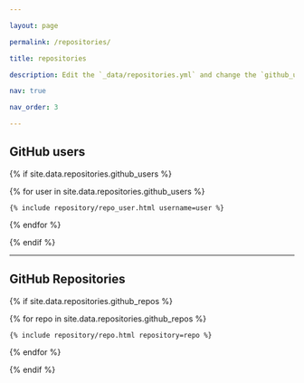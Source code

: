 ```yaml
---

layout: page

permalink: /repositories/

title: repositories

description: Edit the `_data/repositories.yml` and change the `github_users` and `github_repos` lists to include your own GitHub profile and repositories.

nav: true

nav_order: 3

---
```


## GitHub users

{% if site.data.repositories.github_users %}

<div class="repositories d-flex flex-wrap flex-md-row flex-column justify-content-between align-items-center">

  {% for user in site.data.repositories.github_users %}

    {% include repository/repo_user.html username=user %}

  {% endfor %}

</div>

{% endif %}

---

## GitHub Repositories

{% if site.data.repositories.github_repos %}

<div class="repositories d-flex flex-wrap flex-md-row flex-column justify-content-between align-items-center">

  {% for repo in site.data.repositories.github_repos %}

    {% include repository/repo.html repository=repo %}

  {% endfor %}

</div>

{% endif %}
